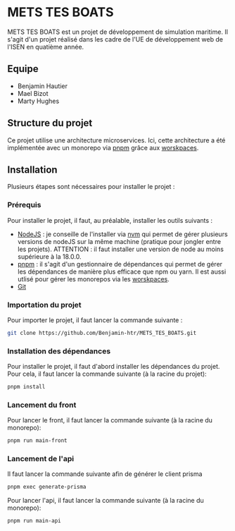 # METS TES BOATS

METS TES BOATS est un projet de développement de simulation maritime. Il s'agit d'un projet réalisé dans les cadre de l'UE de développement web de l'ISEN en quatième année.

## Equipe

- Benjamin Hautier
- Mael Bizot
- Marty Hughes

## Structure du projet

Ce projet utilise une architecture microservices. Ici, cette architecture a été implémentée avec un monorepo via [pnpm](https://pnpm.io/) grâce aux [worskpaces](https://pnpm.io/workspaces).

## Installation

Plusieurs étapes sont nécessaires pour installer le projet :

### Prérequis

Pour installer le projet, il faut, au préalable, installer les outils suivants :

- [NodeJS](https://nodejs.org/en/download) : je conseille de l'installer via [nvm](https://www.freecodecamp.org/news/node-version-manager-nvm-install-guide/) qui permet de gérer plusieurs versions de nodeJS sur la même machine (pratique pour jongler entre les projets). ATTENTION : il faut installer une version de node au moins supérieure à la 18.0.0.
- [pnpm](https://pnpm.io/installation) : il s'agit d'un gestionnaire de dépendances qui permet de gérer les dépendances de manière plus efficace que npm ou yarn. Il est aussi utlisé pour gérer les monorepos via les [worskpaces](https://pnpm.io/workspaces).
- [Git](https://git-scm.com/downloads)

### Importation du projet

Pour importer le projet, il faut lancer la commande suivante :

```bash
git clone https://github.com/Benjamin-htr/METS_TES_BOATS.git
```

### Installation des dépendances

Pour installer le projet, il faut d'abord installer les dépendances du projet. Pour cela, il faut lancer la commande suivante (à la racine du projet):

```bash
pnpm install
```

### Lancement du front

Pour lancer le front, il faut lancer la commande suivante (à la racine du monorepo):

```bash
pnpm run main-front
```

### Lancement de l'api

Il faut lancer la commande suivante afin de générer le client prisma

```bash
pnpm exec generate-prisma
```

Pour lancer l'api, il faut lancer la commande suivante (à la racine du monorepo):

```bash
pnpm run main-api
```
